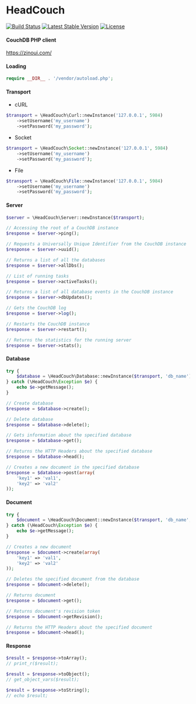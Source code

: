 # HeadCouch
[![Build Status](https://api.travis-ci.org/riverside/HeadCouch.svg)](https://travis-ci.org/riverside/HeadCouch) [![Latest Stable Version](https://poser.pugx.org/riverside/head-couch/v/stable)](https://packagist.org/packages/riverside/head-couch) [![License](https://poser.pugx.org/riverside/head-couch/license)](https://packagist.org/packages/riverside/head-couch)

#### CouchDB PHP client

https://zinoui.com/
#### Loading
```php
require __DIR__ . '/vendor/autoload.php';
```
#### Transport
- cURL
```php
$transport = \HeadCouch\Curl::newInstance('127.0.0.1', 5984)
	->setUsername('my_username')
	->setPassword('my_password');
```
- Socket
```php
$transport = \HeadCouch\Socket::newInstance('127.0.0.1', 5984)
	->setUsername('my_username')
	->setPassword('my_password');
```
- File
```php
$transport = \HeadCouch\File::newInstance('127.0.0.1', 5984)
	->setUsername('my_username')
	->setPassword('my_password');
```
#### Server
```php
$server = \HeadCouch\Server::newInstance($transport);

// Accessing the root of a CouchDB instance
$response = $server->ping();

// Requests a Universally Unique Identifier from the CouchDB instance
$response = $server->uuid();

// Returns a list of all the databases
$response = $server->allDbs();

// List of running tasks
$response = $server->activeTasks();

// Returns a list of all database events in the CouchDB instance
$response = $server->dbUpdates();

// Gets the CouchDB log
$response = $server->log();

// Restarts the CouchDB instance
$response = $server->restart();

// Returns the statistics for the running server
$response = $server->stats();
```
#### Database
```php
try {
    $database = \HeadCouch\Database::newInstance($transport, 'db_name');
} catch (\HeadCouch\Exception $e) {
    echo $e->getMessage();
}

// Create database
$response = $database->create();

// Delete database
$response = $database->delete();

// Gets information about the specified database
$response = $database->get();

// Returns the HTTP Headers about the specified database
$response = $database->head();

// Creates a new document in the specified database
$response = $database->post(array(
    'key1' => 'val1', 
    'key2' => 'val2'
));
```
#### Document
```php
try {
    $document = \HeadCouch\Document::newInstance($transport, 'db_name', 'doc_name');
} catch (\HeadCouch\Exception $e) {
    echo $e->getMessage();
}

// Creates a new document
$response = $document->create(array(
    'key1' => 'val1', 
    'key2' => 'val2'
));

// Deletes the specified document from the database
$response = $document->delete();

// Returns document
$response = $document->get();

// Returns document's revision token
$response = $document->getRevision();

// Returns the HTTP Headers about the specified document
$response = $document->head();
```
#### Response
```php
$result = $response->toArray();
// print_r($result);

$result = $response->toObject();
// get_object_vars($result);

$result = $response->toString();
// echo $result;
```